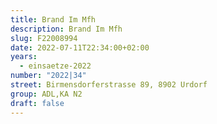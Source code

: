```yaml
---
title: Brand Im Mfh
description: Brand Im Mfh
slug: F22008994
date: 2022-07-11T22:34:00+02:00
years:
  - einsaetze-2022
number: "2022|34"
street: Birmensdorferstrasse 89, 8902 Urdorf
group: ADL,KA N2
draft: false
---
```

